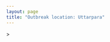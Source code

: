 ```yaml
---
layout: page
title: "Outbreak location: Uttarpara"
---
```

<div id="mapid">
<script src="https://buda-magenta.github.io/hazard_map/load_map.js"></script>
><script>
var marker_outbreak = L.marker([22.667046, 88.341146],{"autoPan": true}).addTo(map); marker_outbreak.bindTooltip("Uttarpara").openTooltip();

var circle_1 = L.circle([19.075990, 72.877393], {"pane": "markerPane", "color": "red", "fill": true, "fillOpacity": 0.2, "fillRule": "evenodd", "lineCap": "round", "lineJoin": "round", "opacity": 1.0, "radius": 553048, "stroke": true, "weight": 2}).addTo(map);
circle_1.bindTooltip("Mumbai<br>rank: 1<br>hazard index: 0.138262")

var circle_2 = L.circle([28.651718, 77.221939], {"pane": "markerPane", "color": "red", "fill": true, "fillOpacity": 0.2, "fillRule": "evenodd", "lineCap": "round", "lineJoin": "round", "opacity": 1.0, "radius": 222964, "stroke": true, "weight": 2}).addTo(map);
circle_2.bindTooltip("Delhi<br>rank: 2<br>hazard index: 0.055741")

var circle_3 = L.circle([12.979120, 77.591300], {"pane": "markerPane", "color": "red", "fill": true, "fillOpacity": 0.2, "fillRule": "evenodd", "lineCap": "round", "lineJoin": "round", "opacity": 1.0, "radius": 150155, "stroke": true, "weight": 2}).addTo(map);
circle_3.bindTooltip("Bangalore<br>rank: 3<br>hazard index: 0.037539")

var circle_4 = L.circle([12.869810, 74.843008], {"pane": "markerPane", "color": "red", "fill": true, "fillOpacity": 0.2, "fillRule": "evenodd", "lineCap": "round", "lineJoin": "round", "opacity": 1.0, "radius": 76501, "stroke": true, "weight": 2}).addTo(map);
circle_4.bindTooltip("Mangalore<br>rank: 4<br>hazard index: 0.019125")

var circle_5 = L.circle([17.388786, 78.461065], {"pane": "markerPane", "color": "red", "fill": true, "fillOpacity": 0.2, "fillRule": "evenodd", "lineCap": "round", "lineJoin": "round", "opacity": 1.0, "radius": 64467, "stroke": true, "weight": 2}).addTo(map);
circle_5.bindTooltip("Hyderabad<br>rank: 5<br>hazard index: 0.016117")

var circle_6 = L.circle([19.194329, 72.970178], {"pane": "markerPane", "color": "red", "fill": true, "fillOpacity": 0.2, "fillRule": "evenodd", "lineCap": "round", "lineJoin": "round", "opacity": 1.0, "radius": 43231, "stroke": true, "weight": 2}).addTo(map);
circle_6.bindTooltip("Thane<br>rank: 6<br>hazard index: 0.010808")

var circle_7 = L.circle([23.021624, 72.579707], {"pane": "markerPane", "color": "red", "fill": true, "fillOpacity": 0.2, "fillRule": "evenodd", "lineCap": "round", "lineJoin": "round", "opacity": 1.0, "radius": 39115, "stroke": true, "weight": 2}).addTo(map);
circle_7.bindTooltip("Ahmedabad<br>rank: 7<br>hazard index: 0.009779")

var circle_8 = L.circle([13.083694, 80.270186], {"pane": "markerPane", "color": "red", "fill": true, "fillOpacity": 0.2, "fillRule": "evenodd", "lineCap": "round", "lineJoin": "round", "opacity": 1.0, "radius": 31267, "stroke": true, "weight": 2}).addTo(map);
circle_8.bindTooltip("Chennai<br>rank: 8<br>hazard index: 0.007817")

var circle_9 = L.circle([15.351838, 75.137985], {"pane": "markerPane", "color": "red", "fill": true, "fillOpacity": 0.2, "fillRule": "evenodd", "lineCap": "round", "lineJoin": "round", "opacity": 1.0, "radius": 29427, "stroke": true, "weight": 2}).addTo(map);
circle_9.bindTooltip("Hubli<br>rank: 9<br>hazard index: 0.007357")

var circle_10 = L.circle([18.521428, 73.854454], {"pane": "markerPane", "color": "red", "fill": true, "fillOpacity": 0.2, "fillRule": "evenodd", "lineCap": "round", "lineJoin": "round", "opacity": 1.0, "radius": 26044, "stroke": true, "weight": 2}).addTo(map);
circle_10.bindTooltip("Pune<br>rank: 10<br>hazard index: 0.006511")

var circle_11 = L.circle([22.541418, 88.357691], {"pane": "markerPane", "color": "red", "fill": true, "fillOpacity": 0.2, "fillRule": "evenodd", "lineCap": "round", "lineJoin": "round", "opacity": 1.0, "radius": 22171, "stroke": true, "weight": 2}).addTo(map);
circle_11.bindTooltip("Kolkata<br>rank: 11<br>hazard index: 0.005543")

var circle_12 = L.circle([22.720362, 75.868200], {"pane": "markerPane", "color": "red", "fill": true, "fillOpacity": 0.2, "fillRule": "evenodd", "lineCap": "round", "lineJoin": "round", "opacity": 1.0, "radius": 20291, "stroke": true, "weight": 2}).addTo(map);
circle_12.bindTooltip("Indore<br>rank: 12<br>hazard index: 0.005073")

var circle_13 = L.circle([13.340077, 77.100621], {"pane": "markerPane", "color": "red", "fill": true, "fillOpacity": 0.2, "fillRule": "evenodd", "lineCap": "round", "lineJoin": "round", "opacity": 1.0, "radius": 19767, "stroke": true, "weight": 2}).addTo(map);
circle_13.bindTooltip("Tumkur<br>rank: 13<br>hazard index: 0.004942")

var circle_14 = L.circle([13.341917, 74.747323], {"pane": "markerPane", "color": "red", "fill": true, "fillOpacity": 0.2, "fillRule": "evenodd", "lineCap": "round", "lineJoin": "round", "opacity": 1.0, "radius": 19519, "stroke": true, "weight": 2}).addTo(map);
circle_14.bindTooltip("Udupi<br>rank: 14<br>hazard index: 0.004880")

var circle_15 = L.circle([25.531031, 78.652689], {"pane": "markerPane", "color": "red", "fill": true, "fillOpacity": 0.2, "fillRule": "evenodd", "lineCap": "round", "lineJoin": "round", "opacity": 1.0, "radius": 16708, "stroke": true, "weight": 2}).addTo(map);
circle_15.bindTooltip("Jhansi<br>rank: 15<br>hazard index: 0.004177")

var circle_16 = L.circle([21.170200, 72.831100], {"pane": "markerPane", "color": "red", "fill": true, "fillOpacity": 0.2, "fillRule": "evenodd", "lineCap": "round", "lineJoin": "round", "opacity": 1.0, "radius": 12568, "stroke": true, "weight": 2}).addTo(map);
circle_16.bindTooltip("Surat<br>rank: 16<br>hazard index: 0.003142")

var circle_17 = L.circle([16.850253, 74.594888], {"pane": "markerPane", "color": "red", "fill": true, "fillOpacity": 0.2, "fillRule": "evenodd", "lineCap": "round", "lineJoin": "round", "opacity": 1.0, "radius": 10634, "stroke": true, "weight": 2}).addTo(map);
circle_17.bindTooltip("Sangli<br>rank: 17<br>hazard index: 0.002659")

var circle_18 = L.circle([15.857267, 74.506934], {"pane": "markerPane", "color": "red", "fill": true, "fillOpacity": 0.2, "fillRule": "evenodd", "lineCap": "round", "lineJoin": "round", "opacity": 1.0, "radius": 10329, "stroke": true, "weight": 2}).addTo(map);
circle_18.bindTooltip("Belgaum<br>rank: 18<br>hazard index: 0.002582")

var circle_19 = L.circle([16.702841, 74.240533], {"pane": "markerPane", "color": "red", "fill": true, "fillOpacity": 0.2, "fillRule": "evenodd", "lineCap": "round", "lineJoin": "round", "opacity": 1.0, "radius": 10058, "stroke": true, "weight": 2}).addTo(map);
circle_19.bindTooltip("Kolhapur<br>rank: 19<br>hazard index: 0.002515")

var circle_20 = L.circle([18.627929, 73.800983], {"pane": "markerPane", "color": "red", "fill": true, "fillOpacity": 0.2, "fillRule": "evenodd", "lineCap": "round", "lineJoin": "round", "opacity": 1.0, "radius": 7755, "stroke": true, "weight": 2}).addTo(map);
circle_20.bindTooltip("Pimpri Chinchwad<br>rank: 20<br>hazard index: 0.001939")

var circle_21 = L.circle([20.011247, 73.790236], {"pane": "markerPane", "color": "red", "fill": true, "fillOpacity": 0.2, "fillRule": "evenodd", "lineCap": "round", "lineJoin": "round", "opacity": 1.0, "radius": 7605, "stroke": true, "weight": 2}).addTo(map);
circle_21.bindTooltip("Nashik<br>rank: 21<br>hazard index: 0.001901")

var circle_22 = L.circle([12.305183, 76.655361], {"pane": "markerPane", "color": "red", "fill": true, "fillOpacity": 0.2, "fillRule": "evenodd", "lineCap": "round", "lineJoin": "round", "opacity": 1.0, "radius": 7058, "stroke": true, "weight": 2}).addTo(map);
circle_22.bindTooltip("Mysore<br>rank: 22<br>hazard index: 0.001765")

var circle_23 = L.circle([19.439885, 72.880383], {"pane": "markerPane", "color": "red", "fill": true, "fillOpacity": 0.2, "fillRule": "evenodd", "lineCap": "round", "lineJoin": "round", "opacity": 1.0, "radius": 6653, "stroke": true, "weight": 2}).addTo(map);
circle_23.bindTooltip("Vasai<br>rank: 23<br>hazard index: 0.001663")

var circle_24 = L.circle([11.258608, 75.778874], {"pane": "markerPane", "color": "red", "fill": true, "fillOpacity": 0.2, "fillRule": "evenodd", "lineCap": "round", "lineJoin": "round", "opacity": 1.0, "radius": 6536, "stroke": true, "weight": 2}).addTo(map);
circle_24.bindTooltip("Kozhikode<br>rank: 24<br>hazard index: 0.001634")

var circle_25 = L.circle([26.838100, 80.934600], {"pane": "markerPane", "color": "red", "fill": true, "fillOpacity": 0.2, "fillRule": "evenodd", "lineCap": "round", "lineJoin": "round", "opacity": 1.0, "radius": 5294, "stroke": true, "weight": 2}).addTo(map);
circle_25.bindTooltip("Lucknow<br>rank: 25<br>hazard index: 0.001324")

var circle_26 = L.circle([16.695935, 74.455575], {"pane": "markerPane", "color": "red", "fill": true, "fillOpacity": 0.2, "fillRule": "evenodd", "lineCap": "round", "lineJoin": "round", "opacity": 1.0, "radius": 5266, "stroke": true, "weight": 2}).addTo(map);
circle_26.bindTooltip("Ichalkaranji<br>rank: 26<br>hazard index: 0.001317")

var circle_27 = L.circle([23.258486, 77.401989], {"pane": "markerPane", "color": "red", "fill": true, "fillOpacity": 0.2, "fillRule": "evenodd", "lineCap": "round", "lineJoin": "round", "opacity": 1.0, "radius": 5030, "stroke": true, "weight": 2}).addTo(map);
circle_27.bindTooltip("Bhopal<br>rank: 27<br>hazard index: 0.001258")

var circle_28 = L.circle([19.261944, 73.194760], {"pane": "markerPane", "color": "red", "fill": true, "fillOpacity": 0.2, "fillRule": "evenodd", "lineCap": "round", "lineJoin": "round", "opacity": 1.0, "radius": 4881, "stroke": true, "weight": 2}).addTo(map);
circle_28.bindTooltip("Ulhas Nagar<br>rank: 28<br>hazard index: 0.001220")

var circle_29 = L.circle([27.175255, 78.009816], {"pane": "markerPane", "color": "red", "fill": true, "fillOpacity": 0.2, "fillRule": "evenodd", "lineCap": "round", "lineJoin": "round", "opacity": 1.0, "radius": 4411, "stroke": true, "weight": 2}).addTo(map);
circle_29.bindTooltip("Agra<br>rank: 29<br>hazard index: 0.001103")

var circle_30 = L.circle([8.576971, 77.050125], {"pane": "markerPane", "color": "red", "fill": true, "fillOpacity": 0.2, "fillRule": "evenodd", "lineCap": "round", "lineJoin": "round", "opacity": 1.0, "radius": 4331, "stroke": true, "weight": 2}).addTo(map);
circle_30.bindTooltip("Thiruvananthapuram<br>rank: 30<br>hazard index: 0.001083")

var circle_31 = L.circle([26.460914, 80.321759], {"pane": "markerPane", "color": "red", "fill": true, "fillOpacity": 0.2, "fillRule": "evenodd", "lineCap": "round", "lineJoin": "round", "opacity": 1.0, "radius": 4248, "stroke": true, "weight": 2}).addTo(map);
circle_31.bindTooltip("Kanpur<br>rank: 31<br>hazard index: 0.001062")

var circle_32 = L.circle([17.723128, 83.301284], {"pane": "markerPane", "color": "red", "fill": true, "fillOpacity": 0.2, "fillRule": "evenodd", "lineCap": "round", "lineJoin": "round", "opacity": 1.0, "radius": 4106, "stroke": true, "weight": 2}).addTo(map);
circle_32.bindTooltip("Visakhapatnam<br>rank: 32<br>hazard index: 0.001027")

var circle_33 = L.circle([10.525626, 76.213254], {"pane": "markerPane", "color": "red", "fill": true, "fillOpacity": 0.2, "fillRule": "evenodd", "lineCap": "round", "lineJoin": "round", "opacity": 1.0, "radius": 4101, "stroke": true, "weight": 2}).addTo(map);
circle_33.bindTooltip("Thrissur<br>rank: 33<br>hazard index: 0.001025")

var circle_34 = L.circle([15.426365, 75.630079], {"pane": "markerPane", "color": "red", "fill": true, "fillOpacity": 0.2, "fillRule": "evenodd", "lineCap": "round", "lineJoin": "round", "opacity": 1.0, "radius": 4087, "stroke": true, "weight": 2}).addTo(map);
circle_34.bindTooltip("Gadag<br>rank: 34<br>hazard index: 0.001022")

var circle_35 = L.circle([22.297314, 73.194257], {"pane": "markerPane", "color": "red", "fill": true, "fillOpacity": 0.2, "fillRule": "evenodd", "lineCap": "round", "lineJoin": "round", "opacity": 1.0, "radius": 3623, "stroke": true, "weight": 2}).addTo(map);
circle_35.bindTooltip("Vadodara<br>rank: 35<br>hazard index: 0.000906")

var circle_36 = L.circle([20.432402, 73.141172], {"pane": "markerPane", "color": "red", "fill": true, "fillOpacity": 0.2, "fillRule": "evenodd", "lineCap": "round", "lineJoin": "round", "opacity": 1.0, "radius": 3461, "stroke": true, "weight": 2}).addTo(map);
circle_36.bindTooltip("Valsad<br>rank: 36<br>hazard index: 0.000865")

var circle_37 = L.circle([19.295200, 72.854400], {"pane": "markerPane", "color": "red", "fill": true, "fillOpacity": 0.2, "fillRule": "evenodd", "lineCap": "round", "lineJoin": "round", "opacity": 1.0, "radius": 3349, "stroke": true, "weight": 2}).addTo(map);
circle_37.bindTooltip("Mira-Bhayandar<br>rank: 37<br>hazard index: 0.000837")

var circle_38 = L.circle([28.428262, 77.002700], {"pane": "markerPane", "color": "red", "fill": true, "fillOpacity": 0.2, "fillRule": "evenodd", "lineCap": "round", "lineJoin": "round", "opacity": 1.0, "radius": 3151, "stroke": true, "weight": 2}).addTo(map);
circle_38.bindTooltip("Gurgaon<br>rank: 38<br>hazard index: 0.000788")

var circle_39 = L.circle([21.149813, 79.082056], {"pane": "markerPane", "color": "red", "fill": true, "fillOpacity": 0.2, "fillRule": "evenodd", "lineCap": "round", "lineJoin": "round", "opacity": 1.0, "radius": 3053, "stroke": true, "weight": 2}).addTo(map);
circle_39.bindTooltip("Nagpur<br>rank: 39<br>hazard index: 0.000763")

var circle_40 = L.circle([26.203725, 78.157363], {"pane": "markerPane", "color": "red", "fill": true, "fillOpacity": 0.2, "fillRule": "evenodd", "lineCap": "round", "lineJoin": "round", "opacity": 1.0, "radius": 2951, "stroke": true, "weight": 2}).addTo(map);
circle_40.bindTooltip("Gwalior<br>rank: 40<br>hazard index: 0.000738")

var circle_41 = L.circle([28.402979, 77.310384], {"pane": "markerPane", "color": "red", "fill": true, "fillOpacity": 0.2, "fillRule": "evenodd", "lineCap": "round", "lineJoin": "round", "opacity": 1.0, "radius": 2893, "stroke": true, "weight": 2}).addTo(map);
circle_41.bindTooltip("Faridabad<br>rank: 41<br>hazard index: 0.000723")

var circle_42 = L.circle([17.636129, 74.298278], {"pane": "markerPane", "color": "red", "fill": true, "fillOpacity": 0.2, "fillRule": "evenodd", "lineCap": "round", "lineJoin": "round", "opacity": 1.0, "radius": 2877, "stroke": true, "weight": 2}).addTo(map);
circle_42.bindTooltip("Satara<br>rank: 42<br>hazard index: 0.000719")

var circle_43 = L.circle([19.143607, 73.295535], {"pane": "markerPane", "color": "red", "fill": true, "fillOpacity": 0.2, "fillRule": "evenodd", "lineCap": "round", "lineJoin": "round", "opacity": 1.0, "radius": 2836, "stroke": true, "weight": 2}).addTo(map);
circle_43.bindTooltip("Ambarnath<br>rank: 43<br>hazard index: 0.000709")

var circle_44 = L.circle([19.362531, 73.078475], {"pane": "markerPane", "color": "red", "fill": true, "fillOpacity": 0.2, "fillRule": "evenodd", "lineCap": "round", "lineJoin": "round", "opacity": 1.0, "radius": 2676, "stroke": true, "weight": 2}).addTo(map);
circle_44.bindTooltip("Bhiwandi<br>rank: 44<br>hazard index: 0.000669")

var circle_45 = L.circle([14.466127, 75.920636], {"pane": "markerPane", "color": "red", "fill": true, "fillOpacity": 0.2, "fillRule": "evenodd", "lineCap": "round", "lineJoin": "round", "opacity": 1.0, "radius": 2510, "stroke": true, "weight": 2}).addTo(map);
circle_45.bindTooltip("Davanagere<br>rank: 45<br>hazard index: 0.000628")

var circle_46 = L.circle([16.508759, 80.618510], {"pane": "markerPane", "color": "red", "fill": true, "fillOpacity": 0.2, "fillRule": "evenodd", "lineCap": "round", "lineJoin": "round", "opacity": 1.0, "radius": 2487, "stroke": true, "weight": 2}).addTo(map);
circle_46.bindTooltip("Vijayawada<br>rank: 46<br>hazard index: 0.000622")

var circle_47 = L.circle([11.664300, 78.146000], {"pane": "markerPane", "color": "red", "fill": true, "fillOpacity": 0.2, "fillRule": "evenodd", "lineCap": "round", "lineJoin": "round", "opacity": 1.0, "radius": 2367, "stroke": true, "weight": 2}).addTo(map);
circle_47.bindTooltip("Salem<br>rank: 47<br>hazard index: 0.000592")

var circle_48 = L.circle([28.901090, 76.580193], {"pane": "markerPane", "color": "red", "fill": true, "fillOpacity": 0.2, "fillRule": "evenodd", "lineCap": "round", "lineJoin": "round", "opacity": 1.0, "radius": 2294, "stroke": true, "weight": 2}).addTo(map);
circle_48.bindTooltip("Rohtak<br>rank: 48<br>hazard index: 0.000574")

var circle_49 = L.circle([15.143395, 76.919388], {"pane": "markerPane", "color": "red", "fill": true, "fillOpacity": 0.2, "fillRule": "evenodd", "lineCap": "round", "lineJoin": "round", "opacity": 1.0, "radius": 2187, "stroke": true, "weight": 2}).addTo(map);
circle_49.bindTooltip("Bellary<br>rank: 49<br>hazard index: 0.000547")

var circle_50 = L.circle([30.909016, 75.851601], {"pane": "markerPane", "color": "red", "fill": true, "fillOpacity": 0.2, "fillRule": "evenodd", "lineCap": "round", "lineJoin": "round", "opacity": 1.0, "radius": 2015, "stroke": true, "weight": 2}).addTo(map);
circle_50.bindTooltip("Ludhiana<br>rank: 50<br>hazard index: 0.000504")

var circle_51 = L.circle([28.863842, 78.805778], {"pane": "markerPane", "color": "red", "fill": true, "fillOpacity": 0.2, "fillRule": "evenodd", "lineCap": "round", "lineJoin": "round", "opacity": 1.0, "radius": 2010, "stroke": true, "weight": 2}).addTo(map);
circle_51.bindTooltip("Moradabad<br>rank: 51<br>hazard index: 0.000503")

var circle_52 = L.circle([20.266777, 85.843559], {"pane": "markerPane", "color": "red", "fill": true, "fillOpacity": 0.2, "fillRule": "evenodd", "lineCap": "round", "lineJoin": "round", "opacity": 1.0, "radius": 1987, "stroke": true, "weight": 2}).addTo(map);
circle_52.bindTooltip("Bhubaneswar<br>rank: 52<br>hazard index: 0.000497")

var circle_53 = L.circle([29.000653, 77.768229], {"pane": "markerPane", "color": "red", "fill": true, "fillOpacity": 0.2, "fillRule": "evenodd", "lineCap": "round", "lineJoin": "round", "opacity": 1.0, "radius": 1941, "stroke": true, "weight": 2}).addTo(map);
circle_53.bindTooltip("Meerut<br>rank: 53<br>hazard index: 0.000485")

var circle_54 = L.circle([21.237947, 81.633683], {"pane": "markerPane", "color": "red", "fill": true, "fillOpacity": 0.2, "fillRule": "evenodd", "lineCap": "round", "lineJoin": "round", "opacity": 1.0, "radius": 1927, "stroke": true, "weight": 2}).addTo(map);
circle_54.bindTooltip("Raipur<br>rank: 54<br>hazard index: 0.000482")

var circle_55 = L.circle([12.955100, 78.269900], {"pane": "markerPane", "color": "red", "fill": true, "fillOpacity": 0.2, "fillRule": "evenodd", "lineCap": "round", "lineJoin": "round", "opacity": 1.0, "radius": 1907, "stroke": true, "weight": 2}).addTo(map);
circle_55.bindTooltip("Robertson Pet<br>rank: 55<br>hazard index: 0.000477")

var circle_56 = L.circle([8.887951, 76.595501], {"pane": "markerPane", "color": "red", "fill": true, "fillOpacity": 0.2, "fillRule": "evenodd", "lineCap": "round", "lineJoin": "round", "opacity": 1.0, "radius": 1867, "stroke": true, "weight": 2}).addTo(map);
circle_56.bindTooltip("Kollam<br>rank: 56<br>hazard index: 0.000467")

var circle_57 = L.circle([26.915458, 75.818982], {"pane": "markerPane", "color": "red", "fill": true, "fillOpacity": 0.2, "fillRule": "evenodd", "lineCap": "round", "lineJoin": "round", "opacity": 1.0, "radius": 1819, "stroke": true, "weight": 2}).addTo(map);
circle_57.bindTooltip("Jaipur<br>rank: 57<br>hazard index: 0.000455")

var circle_58 = L.circle([9.931308, 76.267414], {"pane": "markerPane", "color": "red", "fill": true, "fillOpacity": 0.2, "fillRule": "evenodd", "lineCap": "round", "lineJoin": "round", "opacity": 1.0, "radius": 1657, "stroke": true, "weight": 2}).addTo(map);
circle_58.bindTooltip("Kochi<br>rank: 58<br>hazard index: 0.000414")

var circle_59 = L.circle([25.609324, 85.123525], {"pane": "markerPane", "color": "red", "fill": true, "fillOpacity": 0.2, "fillRule": "evenodd", "lineCap": "round", "lineJoin": "round", "opacity": 1.0, "radius": 1623, "stroke": true, "weight": 2}).addTo(map);
circle_59.bindTooltip("Patna<br>rank: 59<br>hazard index: 0.000406")

var circle_60 = L.circle([16.291519, 80.454159], {"pane": "markerPane", "color": "red", "fill": true, "fillOpacity": 0.2, "fillRule": "evenodd", "lineCap": "round", "lineJoin": "round", "opacity": 1.0, "radius": 1545, "stroke": true, "weight": 2}).addTo(map);
circle_60.bindTooltip("Guntur<br>rank: 60<br>hazard index: 0.000386")

var circle_61 = L.circle([22.305199, 70.802834], {"pane": "markerPane", "color": "red", "fill": true, "fillOpacity": 0.2, "fillRule": "evenodd", "lineCap": "round", "lineJoin": "round", "opacity": 1.0, "radius": 1500, "stroke": true, "weight": 2}).addTo(map);
circle_61.bindTooltip("Rajkot<br>rank: 61<br>hazard index: 0.000375")

var circle_62 = L.circle([29.988077, 77.508130], {"pane": "markerPane", "color": "red", "fill": true, "fillOpacity": 0.2, "fillRule": "evenodd", "lineCap": "round", "lineJoin": "round", "opacity": 1.0, "radius": 1499, "stroke": true, "weight": 2}).addTo(map);
circle_62.bindTooltip("Saharanpur<br>rank: 62<br>hazard index: 0.000375")

var circle_63 = L.circle([31.634308, 74.873679], {"pane": "markerPane", "color": "red", "fill": true, "fillOpacity": 0.2, "fillRule": "evenodd", "lineCap": "round", "lineJoin": "round", "opacity": 1.0, "radius": 1481, "stroke": true, "weight": 2}).addTo(map);
circle_63.bindTooltip("Amritsar<br>rank: 63<br>hazard index: 0.000370")

var circle_64 = L.circle([20.468600, 85.879200], {"pane": "markerPane", "color": "red", "fill": true, "fillOpacity": 0.2, "fillRule": "evenodd", "lineCap": "round", "lineJoin": "round", "opacity": 1.0, "radius": 1438, "stroke": true, "weight": 2}).addTo(map);
circle_64.bindTooltip("Cuttack<br>rank: 64<br>hazard index: 0.000360")

var circle_65 = L.circle([26.180598, 91.753943], {"pane": "markerPane", "color": "red", "fill": true, "fillOpacity": 0.2, "fillRule": "evenodd", "lineCap": "round", "lineJoin": "round", "opacity": 1.0, "radius": 1418, "stroke": true, "weight": 2}).addTo(map);
circle_65.bindTooltip("Guwahati<br>rank: 65<br>hazard index: 0.000355")

var circle_66 = L.circle([17.980609, 79.598212], {"pane": "markerPane", "color": "red", "fill": true, "fillOpacity": 0.2, "fillRule": "evenodd", "lineCap": "round", "lineJoin": "round", "opacity": 1.0, "radius": 1407, "stroke": true, "weight": 2}).addTo(map);
circle_66.bindTooltip("Warangal<br>rank: 66<br>hazard index: 0.000352")

var circle_67 = L.circle([25.438130, 81.833800], {"pane": "markerPane", "color": "red", "fill": true, "fillOpacity": 0.2, "fillRule": "evenodd", "lineCap": "round", "lineJoin": "round", "opacity": 1.0, "radius": 1393, "stroke": true, "weight": 2}).addTo(map);
circle_67.bindTooltip("Allahabad<br>rank: 67<br>hazard index: 0.000348")

var circle_68 = L.circle([23.160894, 79.949770], {"pane": "markerPane", "color": "red", "fill": true, "fillOpacity": 0.2, "fillRule": "evenodd", "lineCap": "round", "lineJoin": "round", "opacity": 1.0, "radius": 1309, "stroke": true, "weight": 2}).addTo(map);
circle_68.bindTooltip("Jabalpur<br>rank: 68<br>hazard index: 0.000327")

var circle_69 = L.circle([25.335649, 83.007629], {"pane": "markerPane", "color": "red", "fill": true, "fillOpacity": 0.2, "fillRule": "evenodd", "lineCap": "round", "lineJoin": "round", "opacity": 1.0, "radius": 1300, "stroke": true, "weight": 2}).addTo(map);
circle_69.bindTooltip("Varanasi<br>rank: 69<br>hazard index: 0.000325")

var circle_70 = L.circle([27.876990, 78.137290], {"pane": "markerPane", "color": "red", "fill": true, "fillOpacity": 0.2, "fillRule": "evenodd", "lineCap": "round", "lineJoin": "round", "opacity": 1.0, "radius": 1290, "stroke": true, "weight": 2}).addTo(map);
circle_70.bindTooltip("Aligarh<br>rank: 70<br>hazard index: 0.000323")

var circle_71 = L.circle([20.843512, 75.525927], {"pane": "markerPane", "color": "red", "fill": true, "fillOpacity": 0.2, "fillRule": "evenodd", "lineCap": "round", "lineJoin": "round", "opacity": 1.0, "radius": 1289, "stroke": true, "weight": 2}).addTo(map);
circle_71.bindTooltip("Jalgaon<br>rank: 71<br>hazard index: 0.000322")

var circle_72 = L.circle([12.732884, 77.830948], {"pane": "markerPane", "color": "red", "fill": true, "fillOpacity": 0.2, "fillRule": "evenodd", "lineCap": "round", "lineJoin": "round", "opacity": 1.0, "radius": 1281, "stroke": true, "weight": 2}).addTo(map);
circle_72.bindTooltip("Hosur<br>rank: 72<br>hazard index: 0.000320")

var circle_73 = L.circle([29.003314, 77.016732], {"pane": "markerPane", "color": "red", "fill": true, "fillOpacity": 0.2, "fillRule": "evenodd", "lineCap": "round", "lineJoin": "round", "opacity": 1.0, "radius": 1280, "stroke": true, "weight": 2}).addTo(map);
circle_73.bindTooltip("Sonipat<br>rank: 73<br>hazard index: 0.000320")

var circle_74 = L.circle([28.733400, 77.298600], {"pane": "markerPane", "color": "red", "fill": true, "fillOpacity": 0.2, "fillRule": "evenodd", "lineCap": "round", "lineJoin": "round", "opacity": 1.0, "radius": 1272, "stroke": true, "weight": 2}).addTo(map);
circle_74.bindTooltip("Loni<br>rank: 74<br>hazard index: 0.000318")

var circle_75 = L.circle([30.733442, 76.779714], {"pane": "markerPane", "color": "red", "fill": true, "fillOpacity": 0.2, "fillRule": "evenodd", "lineCap": "round", "lineJoin": "round", "opacity": 1.0, "radius": 1188, "stroke": true, "weight": 2}).addTo(map);
circle_75.bindTooltip("Chandigarh<br>rank: 75<br>hazard index: 0.000297")

var circle_76 = L.circle([15.266493, 76.387230], {"pane": "markerPane", "color": "red", "fill": true, "fillOpacity": 0.2, "fillRule": "evenodd", "lineCap": "round", "lineJoin": "round", "opacity": 1.0, "radius": 1100, "stroke": true, "weight": 2}).addTo(map);
circle_76.bindTooltip("Hospet<br>rank: 76<br>hazard index: 0.000275")

var circle_77 = L.circle([26.055318, 82.993139], {"pane": "markerPane", "color": "red", "fill": true, "fillOpacity": 0.2, "fillRule": "evenodd", "lineCap": "round", "lineJoin": "round", "opacity": 1.0, "radius": 1079, "stroke": true, "weight": 2}).addTo(map);
circle_77.bindTooltip("Nizamabad<br>rank: 77<br>hazard index: 0.000270")

var circle_78 = L.circle([12.523889, 76.896196], {"pane": "markerPane", "color": "red", "fill": true, "fillOpacity": 0.2, "fillRule": "evenodd", "lineCap": "round", "lineJoin": "round", "opacity": 1.0, "radius": 1049, "stroke": true, "weight": 2}).addTo(map);
circle_78.bindTooltip("Mandya<br>rank: 78<br>hazard index: 0.000262")

var circle_79 = L.circle([10.804973, 78.687030], {"pane": "markerPane", "color": "red", "fill": true, "fillOpacity": 0.2, "fillRule": "evenodd", "lineCap": "round", "lineJoin": "round", "opacity": 1.0, "radius": 1046, "stroke": true, "weight": 2}).addTo(map);
circle_79.bindTooltip("Tiruchirappalli<br>rank: 79<br>hazard index: 0.000262")

var circle_80 = L.circle([11.001812, 76.962842], {"pane": "markerPane", "color": "red", "fill": true, "fillOpacity": 0.2, "fillRule": "evenodd", "lineCap": "round", "lineJoin": "round", "opacity": 1.0, "radius": 1044, "stroke": true, "weight": 2}).addTo(map);
circle_80.bindTooltip("Coimbatore<br>rank: 80<br>hazard index: 0.000261")

var circle_81 = L.circle([25.895924, 82.437716], {"pane": "markerPane", "color": "red", "fill": true, "fillOpacity": 0.2, "fillRule": "evenodd", "lineCap": "round", "lineJoin": "round", "opacity": 1.0, "radius": 1019, "stroke": true, "weight": 2}).addTo(map);
circle_81.bindTooltip("Badlapur<br>rank: 81<br>hazard index: 0.000255")

var circle_82 = L.circle([14.475294, 78.821686], {"pane": "markerPane", "color": "red", "fill": true, "fillOpacity": 0.2, "fillRule": "evenodd", "lineCap": "round", "lineJoin": "round", "opacity": 1.0, "radius": 1014, "stroke": true, "weight": 2}).addTo(map);
circle_82.bindTooltip("Kadapa<br>rank: 82<br>hazard index: 0.000254")

var circle_83 = L.circle([28.660965, 76.834676], {"pane": "markerPane", "color": "red", "fill": true, "fillOpacity": 0.2, "fillRule": "evenodd", "lineCap": "round", "lineJoin": "round", "opacity": 1.0, "radius": 1011, "stroke": true, "weight": 2}).addTo(map);
circle_83.bindTooltip("Bahadurgarh<br>rank: 83<br>hazard index: 0.000253")

var circle_84 = L.circle([13.137000, 78.133961], {"pane": "markerPane", "color": "red", "fill": true, "fillOpacity": 0.2, "fillRule": "evenodd", "lineCap": "round", "lineJoin": "round", "opacity": 1.0, "radius": 983, "stroke": true, "weight": 2}).addTo(map);
circle_84.bindTooltip("Kolar<br>rank: 84<br>hazard index: 0.000246")

var circle_85 = L.circle([19.250000, 74.750000], {"pane": "markerPane", "color": "red", "fill": true, "fillOpacity": 0.2, "fillRule": "evenodd", "lineCap": "round", "lineJoin": "round", "opacity": 1.0, "radius": 982, "stroke": true, "weight": 2}).addTo(map);
circle_85.bindTooltip("Ahmadnagar<br>rank: 85<br>hazard index: 0.000246")

var circle_86 = L.circle([27.633333, 77.583333], {"pane": "markerPane", "color": "red", "fill": true, "fillOpacity": 0.2, "fillRule": "evenodd", "lineCap": "round", "lineJoin": "round", "opacity": 1.0, "radius": 979, "stroke": true, "weight": 2}).addTo(map);
circle_86.bindTooltip("Mathura<br>rank: 86<br>hazard index: 0.000245")

var circle_87 = L.circle([17.849907, 75.276320], {"pane": "markerPane", "color": "red", "fill": true, "fillOpacity": 0.2, "fillRule": "evenodd", "lineCap": "round", "lineJoin": "round", "opacity": 1.0, "radius": 967, "stroke": true, "weight": 2}).addTo(map);
circle_87.bindTooltip("Solapur<br>rank: 87<br>hazard index: 0.000242")

var circle_88 = L.circle([29.391275, 76.977167], {"pane": "markerPane", "color": "red", "fill": true, "fillOpacity": 0.2, "fillRule": "evenodd", "lineCap": "round", "lineJoin": "round", "opacity": 1.0, "radius": 936, "stroke": true, "weight": 2}).addTo(map);
circle_88.bindTooltip("Panipat<br>rank: 88<br>hazard index: 0.000234")

var circle_89 = L.circle([16.743454, 77.992319], {"pane": "markerPane", "color": "red", "fill": true, "fillOpacity": 0.2, "fillRule": "evenodd", "lineCap": "round", "lineJoin": "round", "opacity": 1.0, "radius": 904, "stroke": true, "weight": 2}).addTo(map);
circle_89.bindTooltip("Mahbubnagar<br>rank: 89<br>hazard index: 0.000226")

var circle_90 = L.circle([31.292011, 75.568058], {"pane": "markerPane", "color": "red", "fill": true, "fillOpacity": 0.2, "fillRule": "evenodd", "lineCap": "round", "lineJoin": "round", "opacity": 1.0, "radius": 902, "stroke": true, "weight": 2}).addTo(map);
circle_90.bindTooltip("Jalandhar<br>rank: 90<br>hazard index: 0.000226")

var circle_91 = L.circle([13.631637, 79.423171], {"pane": "markerPane", "color": "red", "fill": true, "fillOpacity": 0.2, "fillRule": "evenodd", "lineCap": "round", "lineJoin": "round", "opacity": 1.0, "radius": 899, "stroke": true, "weight": 2}).addTo(map);
circle_91.bindTooltip("Tirupati<br>rank: 91<br>hazard index: 0.000225")

var circle_92 = L.circle([13.007082, 76.099270], {"pane": "markerPane", "color": "red", "fill": true, "fillOpacity": 0.2, "fillRule": "evenodd", "lineCap": "round", "lineJoin": "round", "opacity": 1.0, "radius": 880, "stroke": true, "weight": 2}).addTo(map);
circle_92.bindTooltip("Hassan<br>rank: 92<br>hazard index: 0.000220")

var circle_93 = L.circle([15.830925, 78.042537], {"pane": "markerPane", "color": "red", "fill": true, "fillOpacity": 0.2, "fillRule": "evenodd", "lineCap": "round", "lineJoin": "round", "opacity": 1.0, "radius": 858, "stroke": true, "weight": 2}).addTo(map);
circle_93.bindTooltip("Kurnool<br>rank: 93<br>hazard index: 0.000215")

var circle_94 = L.circle([28.753900, 77.399900], {"pane": "markerPane", "color": "red", "fill": true, "fillOpacity": 0.2, "fillRule": "evenodd", "lineCap": "round", "lineJoin": "round", "opacity": 1.0, "radius": 856, "stroke": true, "weight": 2}).addTo(map);
circle_94.bindTooltip("Khora<br>rank: 94<br>hazard index: 0.000214")

var circle_95 = L.circle([13.932609, 75.574978], {"pane": "markerPane", "color": "red", "fill": true, "fillOpacity": 0.2, "fillRule": "evenodd", "lineCap": "round", "lineJoin": "round", "opacity": 1.0, "radius": 853, "stroke": true, "weight": 2}).addTo(map);
circle_95.bindTooltip("Shimoga<br>rank: 95<br>hazard index: 0.000213")

var circle_96 = L.circle([17.005045, 81.780473], {"pane": "markerPane", "color": "red", "fill": true, "fillOpacity": 0.2, "fillRule": "evenodd", "lineCap": "round", "lineJoin": "round", "opacity": 1.0, "radius": 816, "stroke": true, "weight": 2}).addTo(map);
circle_96.bindTooltip("Rajahmundry<br>rank: 96<br>hazard index: 0.000204")

var circle_97 = L.circle([18.761516, 79.478785], {"pane": "markerPane", "color": "red", "fill": true, "fillOpacity": 0.2, "fillRule": "evenodd", "lineCap": "round", "lineJoin": "round", "opacity": 1.0, "radius": 782, "stroke": true, "weight": 2}).addTo(map);
circle_97.bindTooltip("Ramagundam<br>rank: 97<br>hazard index: 0.000196")

var circle_98 = L.circle([24.578721, 73.686257], {"pane": "markerPane", "color": "red", "fill": true, "fillOpacity": 0.2, "fillRule": "evenodd", "lineCap": "round", "lineJoin": "round", "opacity": 1.0, "radius": 777, "stroke": true, "weight": 2}).addTo(map);
circle_98.bindTooltip("Udaipur<br>rank: 98<br>hazard index: 0.000194")

var circle_99 = L.circle([25.196826, 76.000893], {"pane": "markerPane", "color": "red", "fill": true, "fillOpacity": 0.2, "fillRule": "evenodd", "lineCap": "round", "lineJoin": "round", "opacity": 1.0, "radius": 777, "stroke": true, "weight": 2}).addTo(map);
circle_99.bindTooltip("Kota<br>rank: 99<br>hazard index: 0.000194")

var circle_100 = L.circle([18.793568, 80.815939], {"pane": "markerPane", "color": "red", "fill": true, "fillOpacity": 0.2, "fillRule": "evenodd", "lineCap": "round", "lineJoin": "round", "opacity": 1.0, "radius": 728, "stroke": true, "weight": 2}).addTo(map);
circle_100.bindTooltip("Bijapur<br>rank: 100<br>hazard index: 0.000182")
</script>
</div>